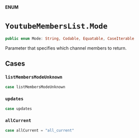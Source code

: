 **ENUM**

# `YoutubeMembersList.Mode`

```swift
public enum Mode: String, Codable, Equatable, CaseIterable
```

Parameter that specifies which channel members to return.

## Cases
### `listMembersModeUnknown`

```swift
case listMembersModeUnknown
```

### `updates`

```swift
case updates
```

### `allCurrent`

```swift
case allCurrent = "all_current"
```
